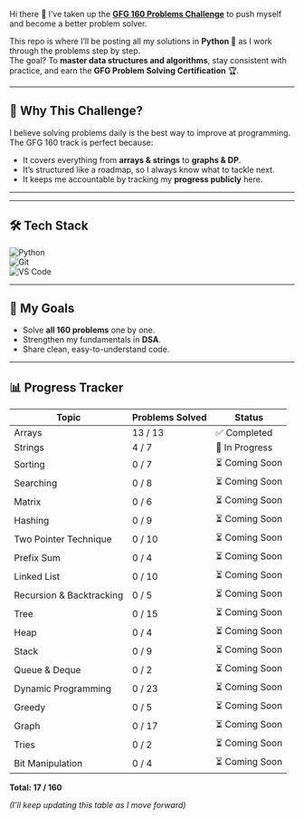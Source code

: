 Hi there 👋 I’ve taken up the **[GFG 160 Problems Challenge](https://www.geeksforgeeks.org/batch/gfg-160-problems?tab=Chapters)** to push myself and become a better problem solver.  

This repo is where I’ll be posting all my solutions in **Python 🐍** as I work through the problems step by step.  
The goal? To **master data structures and algorithms**, stay consistent with practice, and earn the **GFG Problem Solving Certification** 🏆.  

---

## 📌 Why This Challenge?  
I believe solving problems daily is the best way to improve at programming.  
The GFG 160 track is perfect because:  
- It covers everything from **arrays & strings** to **graphs & DP**.  
- It’s structured like a roadmap, so I always know what to tackle next.  
- It keeps me accountable by tracking my **progress publicly** here.  

---



---

## 🛠️ Tech Stack  
![Python](https://img.shields.io/badge/Python-3776AB?style=for-the-badge&logo=python&logoColor=white)  
![Git](https://img.shields.io/badge/Git-F05032?style=for-the-badge&logo=git&logoColor=white)  
![VS Code](https://img.shields.io/badge/VSCode-0078D4?style=for-the-badge&logo=visual-studio-code&logoColor=white)  

---

## 🎯 My Goals  
- Solve **all 160 problems** one by one.  
- Strengthen my fundamentals in **DSA**.  
- Share clean, easy-to-understand code.  


---

## 📊 Progress Tracker

| Topic                    | Problems Solved | Status |
|-------------------------|-----------------|--------|
| Arrays | 13 / 13 | ✅ Completed |
| Strings | 4 / 7 | 🚀 In Progress |
| Sorting | 0 / 7 | ⏳ Coming Soon |
| Searching | 0 / 8 | ⏳ Coming Soon |
| Matrix | 0 / 6 | ⏳ Coming Soon |
| Hashing | 0 / 9 | ⏳ Coming Soon |
| Two Pointer Technique | 0 / 10 | ⏳ Coming Soon |
| Prefix Sum | 0 / 4 | ⏳ Coming Soon |
| Linked List | 0 / 10 | ⏳ Coming Soon |
| Recursion & Backtracking | 0 / 5 | ⏳ Coming Soon |
| Tree | 0 / 15 | ⏳ Coming Soon |
| Heap | 0 / 4 | ⏳ Coming Soon |
| Stack | 0 / 9 | ⏳ Coming Soon |
| Queue & Deque | 0 / 2 | ⏳ Coming Soon |
| Dynamic Programming | 0 / 23 | ⏳ Coming Soon |
| Greedy | 0 / 5 | ⏳ Coming Soon |
| Graph | 0 / 17 | ⏳ Coming Soon |
| Tries | 0 / 2 | ⏳ Coming Soon |
| Bit Manipulation | 0 / 4 | ⏳ Coming Soon |

**Total: 17 / 160**

*(I’ll keep updating this table as I move forward)*
